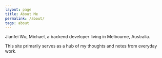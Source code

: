 ```yaml
---
layout: page
title: About Me
permalink: /about/
tags: about
---
```


Jianfei Wu, Michael, a backend developer living in Melbourne, Australia.

This site primarily serves as a hub of my thoughts and notes from everyday work.